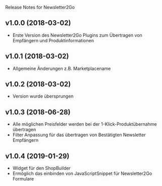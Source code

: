  Release Notes for Newsletter2Go
 
## v1.0.0 (2018-03-02) 
 - Erste Version des Newsletter2Go Plugins zum Übertragen von Empfängern und Produktinformationen
 
## v1.0.1 (2018-03-02) 
- Allgemeine Änderungen z.B. Marketplacename

## v1.0.2 (2018-03-02) 
- Version wurde übersprungen
 
## v1.0.3 (2018-06-28) 
- Alle möglichen Preisfelder werden bei der 1-Klick-Produktübernahme übertragen
- Filter Anpassung für das übertragen von Bestätigten Newsletter Empfängern
 
## v1.0.4 (2019-01-29) 
- Widget für den ShopBuilder
- Ermöglich das einbinden von JavaScriptSnippet für Newsletter2Go Formulare
